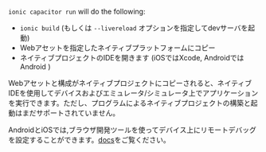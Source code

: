 `ionic capacitor run` will do the following:
- `ionic build` (もしくは `--livereload` オプションを指定してdevサーバを起動)
- Webアセットを指定したネイティブプラットフォームにコピー
- ネイティブプロジェクトのIDEを開きます (iOSではXcode, AndroidではAndroid )

Webアセットと構成がネイティブプロジェクトにコピーされると、ネイティブIDEを使用してデバイスおよびエミュレータ/シミュレータ上でアプリケーションを実行できます。ただし、プログラムによるネイティブプロジェクトの構築と起動はまだサポートされていません。

AndroidとiOSでは,ブラウザ開発ツールを使ってデバイス上にリモートデバッグを設定することができます。[docs](https://ionicframework.com/docs/developer-resources/developer-tips)をご覧ください。 
